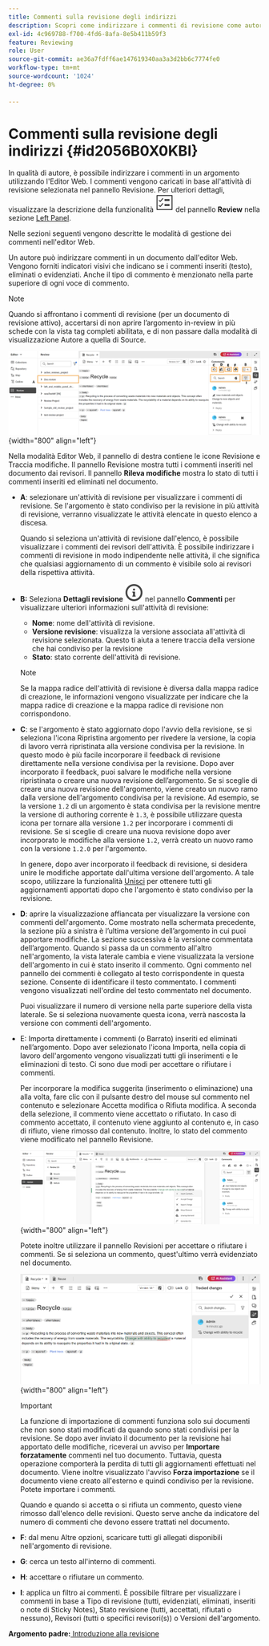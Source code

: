 ```yaml
---
title: Commenti sulla revisione degli indirizzi
description: Scopri come indirizzare i commenti di revisione come autori in AEM Guides. Scopri come un autore può modificare, filtrare, accettare o rifiutare commenti in un documento.
exl-id: 4c969788-f700-4fd6-8afa-8e5b411b59f3
feature: Reviewing
role: User
source-git-commit: ae36a7fdff6ae147619340aa3a3d2bb6c7774fe0
workflow-type: tm+mt
source-wordcount: '1024'
ht-degree: 0%

---
```


# Commenti sulla revisione degli indirizzi {#id2056B0X0KBI}


In qualità di autore, è possibile indirizzare i commenti in un argomento utilizzando l&#39;Editor Web. I commenti vengono caricati in base all&#39;attività di revisione selezionata nel pannello Revisione. Per ulteriori dettagli, visualizzare la descrizione della funzionalità ![](images/active-review-tasklist-icon.svg) del pannello **Review** nella sezione [Left Panel](../user-guide/web-editor-features.md#id2051EA0M0HS).

Nelle sezioni seguenti vengono descritte le modalità di gestione dei commenti nell&#39;editor Web.

Un autore può indirizzare commenti in un documento dall&#39;editor Web. Vengono forniti indicatori visivi che indicano se i commenti inseriti \(testo\), eliminati o evidenziati. Anche il tipo di commento è menzionato nella parte superiore di ogni voce di commento.

>[!NOTE]
>
> Quando si affrontano i commenti di revisione \(per un documento di revisione attivo\), accertarsi di non aprire l’argomento in-review in più schede con la vista tag completi abilitata, e di non passare dalla modalità di visualizzazione Autore a quella di Source.

![](images/comments-page-web-editor_cs-new.png){width="800" align="left"}

Nella modalità Editor Web, il pannello di destra contiene le icone Revisione e Traccia modifiche. Il pannello Revisione mostra tutti i commenti inseriti nel documento dai revisori. Il pannello **Rileva modifiche** mostra lo stato di tutti i commenti inseriti ed eliminati nel documento.

- **A**: selezionare un&#39;attività di revisione per visualizzare i commenti di revisione. Se l&#39;argomento è stato condiviso per la revisione in più attività di revisione, verranno visualizzate le attività elencate in questo elenco a discesa.

  Quando si seleziona un&#39;attività di revisione dall&#39;elenco, è possibile visualizzare i commenti dei revisori dell&#39;attività. È possibile indirizzare i commenti di revisione in modo indipendente nelle attività, il che significa che qualsiasi aggiornamento di un commento è visibile solo ai revisori della rispettiva attività.

- **B:** Seleziona **Dettagli revisione** ![](images/active-review-info-icon.svg) nel pannello **Commenti** per visualizzare ulteriori informazioni sull&#39;attività di revisione:

   - **Nome**: nome dell&#39;attività di revisione.
   - **Versione revisione**: visualizza la versione associata all&#39;attività di revisione selezionata. Questo ti aiuta a tenere traccia della versione che hai condiviso per la revisione
   - **Stato**: stato corrente dell&#39;attività di revisione.

  >[!NOTE]
  >
  > Se la mappa radice dell&#39;attività di revisione è diversa dalla mappa radice di creazione, le informazioni vengono visualizzate per indicare che la mappa radice di creazione e la mappa radice di revisione non corrispondono.

- **C**: se l&#39;argomento è stato aggiornato dopo l&#39;avvio della revisione, se si seleziona l&#39;icona Ripristina argomento per rivedere la versione, la copia di lavoro verrà ripristinata alla versione condivisa per la revisione. In questo modo è più facile incorporare il feedback di revisione direttamente nella versione condivisa per la revisione. Dopo aver incorporato il feedback, puoi salvare le modifiche nella versione ripristinata o creare una nuova revisione dell’argomento. Se si sceglie di creare una nuova revisione dell&#39;argomento, viene creato un nuovo ramo dalla versione dell&#39;argomento condivisa per la revisione. Ad esempio, se la versione `1.2` di un argomento è stata condivisa per la revisione mentre la versione di authoring corrente è `1.3`, è possibile utilizzare questa icona per tornare alla versione `1.2` per incorporare i commenti di revisione. Se si sceglie di creare una nuova revisione dopo aver incorporato le modifiche alla versione `1.2`, verrà creato un nuovo ramo con la versione `1.2.0` per l&#39;argomento.

  In genere, dopo aver incorporato il feedback di revisione, si desidera unire le modifiche apportate dall&#39;ultima versione dell&#39;argomento. A tale scopo, utilizzare la funzionalità [Unisci](web-editor-features.md#id205DF04E0HS) per ottenere tutti gli aggiornamenti apportati dopo che l&#39;argomento è stato condiviso per la revisione.

- **D**: aprire la visualizzazione affiancata per visualizzare la versione con commenti dell&#39;argomento. Come mostrato nella schermata precedente, la sezione più a sinistra è l’ultima versione dell’argomento in cui puoi apportare modifiche. La sezione successiva è la versione commentata dell’argomento. Quando si passa da un commento all&#39;altro nell&#39;argomento, la vista laterale cambia e viene visualizzata la versione dell&#39;argomento in cui è stato inserito il commento. Ogni commento nel pannello dei commenti è collegato al testo corrispondente in questa sezione. Consente di identificare il testo commentato. I commenti vengono visualizzati nell&#39;ordine del testo commentato nel documento.

  Puoi visualizzare il numero di versione nella parte superiore della vista laterale. Se si seleziona nuovamente questa icona, verrà nascosta la versione con commenti dell&#39;argomento.

- E: Importa direttamente i commenti \(o Barrato\) inseriti ed eliminati nell’argomento. Dopo aver selezionato l&#39;icona Importa, nella copia di lavoro dell&#39;argomento vengono visualizzati tutti gli inserimenti e le eliminazioni di testo. Ci sono due modi per accettare o rifiutare i commenti.

  Per incorporare la modifica suggerita \(inserimento o eliminazione\) una alla volta, fare clic con il pulsante destro del mouse sul commento nel contenuto e selezionare Accetta modifica o Rifiuta modifica. A seconda della selezione, il commento viene accettato o rifiutato. In caso di commento accettato, il contenuto viene aggiunto al contenuto e, in caso di rifiuto, viene rimosso dal contenuto. Inoltre, lo stato del commento viene modificato nel pannello Revisione.

  ![](images/import-comment-accept-web-editor_cs-new.png){width="800" align="left"}

  Potete inoltre utilizzare il pannello Revisioni per accettare o rifiutare i commenti. Se si seleziona un commento, quest&#39;ultimo verrà evidenziato nel documento.

  ![](images/changes-tab_cs-new.png){width="800" align="left"}

  >[!IMPORTANT]
  >
  > La funzione di importazione di commenti funziona solo sui documenti che non sono stati modificati da quando sono stati condivisi per la revisione. Se dopo aver inviato il documento per la revisione hai apportato delle modifiche, riceverai un avviso per **Importare forzatamente** commenti nel tuo documento. Tuttavia, questa operazione comporterà la perdita di tutti gli aggiornamenti effettuati nel documento. Viene inoltre visualizzato l&#39;avviso **Forza importazione** se il documento viene creato all&#39;esterno e quindi condiviso per la revisione. Potete importare i commenti.

  Quando e quando si accetta o si rifiuta un commento, questo viene rimosso dall&#39;elenco delle revisioni. Questo serve anche da indicatore del numero di commenti che devono essere trattati nel documento.

- **F**: dal menu Altre opzioni, scaricare tutti gli allegati disponibili nell&#39;argomento di revisione.
- **G**: cerca un testo all&#39;interno di commenti.
- **H**: accettare o rifiutare un commento.

- **I**: applica un filtro ai commenti. È possibile filtrare per visualizzare i commenti in base a Tipo di revisione \(tutti, evidenziati, eliminati, inseriti o note di Sticky Notes\), Stato revisione \(tutti, accettati, rifiutati o nessuno\), Revisori \(tutti o specifici revisori\(s\)\) o Versioni dell&#39;argomento.


**Argomento padre:**[ Introduzione alla revisione](review.md)
